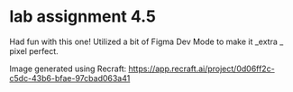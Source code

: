 # lab assignment 4.5
Had fun with this one! Utilized a bit of Figma Dev Mode to make it _extra _ pixel perfect.

Image generated using Recraft: 
https://app.recraft.ai/project/0d06ff2c-c5dc-43b6-bfae-97cbad063a41
